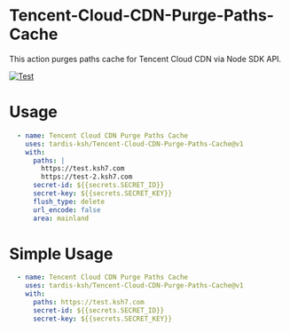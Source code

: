 # Tencent-Cloud-CDN-Purge-Paths-Cache
This action purges paths cache for Tencent Cloud CDN via Node SDK API.

[![Test](https://github.com/tardis-ksh/Tencent-Cloud-CDN-Purge-Paths-Cache/actions/workflows/test.yml/badge.svg)](https://github.com/tardis-ksh/Tencent-Cloud-CDN-Purge-Paths-Cache/actions/workflows/test.yml)

# Usage

```yaml
  - name: Tencent Cloud CDN Purge Paths Cache
    uses: tardis-ksh/Tencent-Cloud-CDN-Purge-Paths-Cache@v1
    with:
      paths: |
        https://test.ksh7.com
        https://test-2.ksh7.com
      secret-id: ${{secrets.SECRET_ID}}
      secret-key: ${{secrets.SECRET_KEY}}
      flush_type: delete
      url_encode: false
      area: mainland
```

# Simple Usage

```yaml
  - name: Tencent Cloud CDN Purge Paths Cache
    uses: tardis-ksh/Tencent-Cloud-CDN-Purge-Paths-Cache@v1
    with:
      paths: https://test.ksh7.com
      secret-id: ${{secrets.SECRET_ID}}
      secret-key: ${{secrets.SECRET_KEY}}
```
